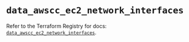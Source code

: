 # `data_awscc_ec2_network_interfaces`

Refer to the Terraform Registry for docs: [`data_awscc_ec2_network_interfaces`](https://registry.terraform.io/providers/hashicorp/awscc/0.70.0/docs/data-sources/ec2_network_interfaces).
